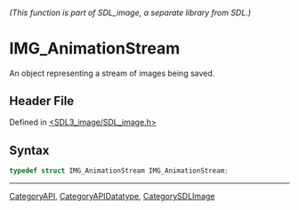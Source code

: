 ###### (This function is part of SDL_image, a separate library from SDL.)
# IMG_AnimationStream

An object representing a stream of images being saved.

## Header File

Defined in [<SDL3_image/SDL_image.h>](https://github.com/libsdl-org/SDL_image/blob/main/include/SDL3_image/SDL_image.h)

## Syntax

```c
typedef struct IMG_AnimationStream IMG_AnimationStream;
```

----
[CategoryAPI](CategoryAPI), [CategoryAPIDatatype](CategoryAPIDatatype), [CategorySDLImage](CategorySDLImage)

